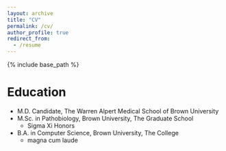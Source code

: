 ```yaml
---
layout: archive
title: "CV"
permalink: /cv/
author_profile: true
redirect_from:
  - /resume
---
```


{% include base_path %}

Education
======
* M.D. Candidate, The Warren Alpert Medical School of Brown University
* M.Sc. in Pathobiology, Brown University, The Graduate School
  * Sigma Xi Honors
* B.A. in Computer Science, Brown University, The College
  * magna cum laude



